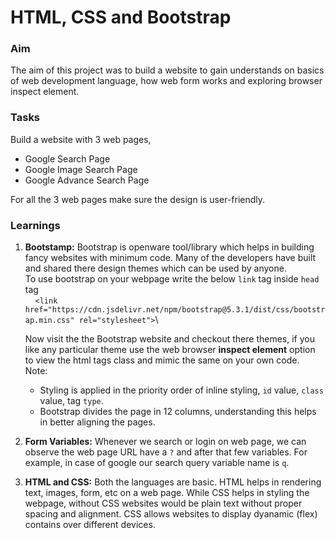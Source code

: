 # HTML, CSS and Bootstrap
### Aim
The aim of this project was to build a website to gain understands on basics of web development language, how web form works and exploring browser inspect element.

### Tasks
Build a website with 3 web pages,
- Google Search Page
- Google Image Search Page
- Google Advance Search Page

For all the 3 web pages make sure the design is user-friendly.

### Learnings
1. **Bootstamp:**
Bootstrap is openware tool/library which helps in building fancy websites with minimum code. Many of the developers have built and shared there design themes which can be used by anyone.\
To use bootstrap on your webpage write the below ```link``` tag inside ```head``` tag\
&nbsp;
&nbsp;
```<link href="https://cdn.jsdelivr.net/npm/bootstrap@5.3.1/dist/css/bootstrap.min.css" rel="stylesheet">```\


   Now visit the the Bootstrap website and checkout there themes, if you like any particular theme use the web browser **inspect element** option to view the html tags class and mimic the same on your own code.\
   Note: 
   - Styling is applied in the priority order of inline styling, `id` value, `class` value, tag `type`. 
   - Bootstrap divides the page in 12 columns, understanding this helps in better aligning the pages.

2. **Form Variables:**
Whenever we search or login on web page, we can observe the web page URL have a `?` and after that few variables. For example, in case of google our search query variable name is `q`.

3. **HTML and CSS:**
Both the languages are basic. HTML helps in rendering text, images, form, etc on a web page. While CSS helps in styling the webpage, without CSS websites would be plain text without proper spacing and alignment. CSS allows websites to display dyanamic (flex) contains over different devices.


